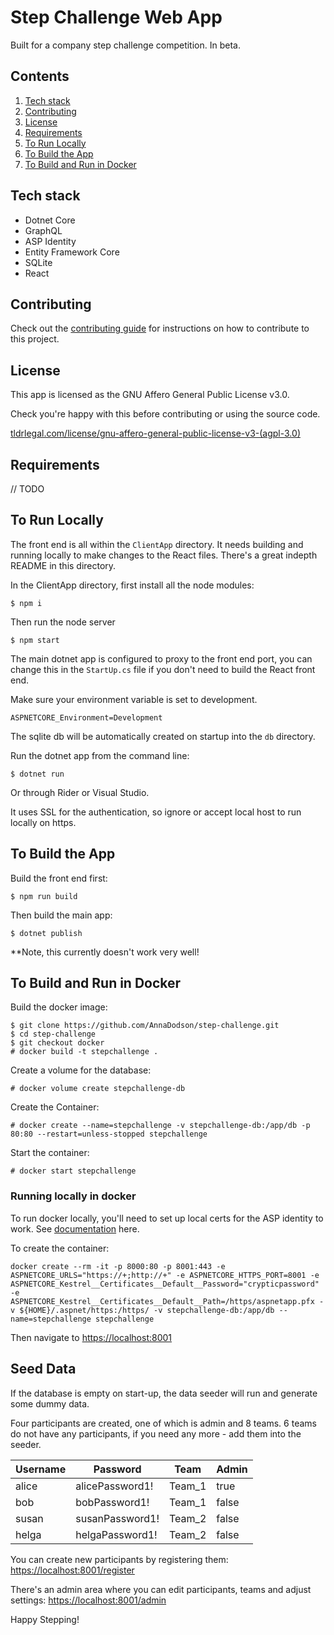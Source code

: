 # Step Challenge Web App

Built for a company step challenge competition. In beta.

## Contents
   1. [Tech stack](#tech-stack)
   2. [Contributing](#contributing)
   3. [License](#license)
   4. [Requirements](#requirements)
   5. [To Run Locally](#to-run-locally)
   6. [To Build the App](#to-build-the-app)
   7. [To Build and Run in Docker](#to-build-and-run-in-docker)

## Tech stack

- Dotnet Core
- GraphQL
- ASP Identity
- Entity Framework Core
- SQLite
- React

## Contributing

Check out the [contributing guide](/contributing.md) for instructions on how to contribute to this project.

## License

This app is licensed as the GNU Affero General Public License v3.0.

Check you're happy with this before contributing or using the source code.

[tldrlegal.com/license/gnu-affero-general-public-license-v3-(agpl-3.0)](https://tldrlegal.com/license/gnu-affero-general-public-license-v3-(agpl-3.0))

## Requirements

// TODO

## To Run Locally

The front end is all within the `ClientApp` directory. It needs building and running locally to make changes to the React files. There's a great indepth README in this directory.

In the ClientApp directory, first install all the node modules:

```
$ npm i
```
Then run the node server

```
$ npm start
```

The main dotnet app is configured to proxy to the front end port, you can change this in the `StartUp.cs` file if you don't need to build the React front end.

Make sure your environment variable is set to development.
```
ASPNETCORE_Environment=Development
```

The sqlite db will be automatically created on startup into the `db` directory.

Run the dotnet app from the command line:

```
$ dotnet run
```

Or through Rider or Visual Studio.

It uses SSL for the authentication, so ignore or accept local host to run locally on https.

## To Build the App

Build the front end first:

```
$ npm run build
```

Then build the main app:

```
$ dotnet publish
```

**Note, this currently doesn't work very well!

## To Build and Run in Docker

Build the docker image:

```
$ git clone https://github.com/AnnaDodson/step-challenge.git
$ cd step-challenge
$ git checkout docker
# docker build -t stepchallenge .
```

Create a volume for the database:

```
# docker volume create stepchallenge-db
```

Create the Container:

```
# docker create --name=stepchallenge -v stepchallenge-db:/app/db -p 80:80 --restart=unless-stopped stepchallenge
```

Start the container:

```
# docker start stepchallenge
```

### Running locally in docker

To run docker locally, you'll need to set up local certs for the ASP identity to work. See [documentation](https://github.com/dotnet/dotnet-docker/blob/master/samples/aspnetapp/aspnetcore-docker-https.md) here.

To create the container:

```
docker create --rm -it -p 8000:80 -p 8001:443 -e ASPNETCORE_URLS="https://+;http://+" -e ASPNETCORE_HTTPS_PORT=8001 -e ASPNETCORE_Kestrel__Certificates__Default__Password="crypticpassword" -e ASPNETCORE_Kestrel__Certificates__Default__Path=/https/aspnetapp.pfx -v ${HOME}/.aspnet/https:/https/ -v stepchallenge-db:/app/db --name=stepchallenge stepchallenge
```

Then navigate to [https://localhost:8001](https://localhost:8001)

## Seed Data

If the database is empty on start-up, the data seeder will run and generate some dummy data.

Four participants are created, one of which is admin and 8 teams. 6 teams do not have any participants, if you need any more - add them into the seeder.

| Username | Password | Team | Admin |
| --- | --- | --- | --- |
| alice | alicePassword1! | Team_1 | true |
| bob | bobPassword1! | Team_1 | false |
| susan | susanPassword1! | Team_2 | false |
| helga | helgaPassword1! | Team_2 | false |

You can create new participants by registering them: [https://localhost:8001/register](https://localhost:8001/register)

There's an admin area where you can edit participants, teams and adjust settings:  [https://localhost:8001/admin](https://localhost:8001/admin)

Happy Stepping!
